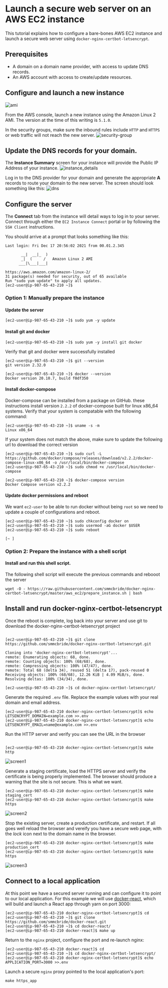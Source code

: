 # Launch a secure web server on an AWS EC2 instance 

This tutorial explains how to configure a bare-bones AWS EC2 instance and 
launch a secure web server using `docker-nginx-certbot-letsencrypt`.

## Prerequisites
* A domain on a domain name provider, with access to update DNS records.
* An AWS account with access to create/update resources.

## Configure and launch a new instance 
![ami](https://user-images.githubusercontent.com/2528364/146795933-59838d8b-1390-4b4d-9d48-eb8687b63ebc.png)

From the AWS console, launch a new instance using the Amazon Linux 2 AMI. The 
version at the time of this writing is `5.1.0`.

In the security groups, make sure the inbound rules include `HTTP` and `HTTPS`
or web traffic will not reach the new server.
![security-group](https://user-images.githubusercontent.com/2528364/146796376-4f457356-6b0a-48c2-9e5c-cccbc7e61bee.png)


## Update the DNS records for your domain.

The **Instance Summary** screen for your instance will provide the Public IP 
Address of your instance.
![instance_details](https://user-images.githubusercontent.com/2528364/146796049-72824d72-569f-41ef-a4b3-b69c2662bb1f.png)

Log in to the DNS provider for your domain and generate the appropriate **A** 
records to route your domain to the new server. The screen should look something
like this:
![dns](https://user-images.githubusercontent.com/2528364/146795984-55f43649-1c15-42d9-9c6a-c5e737c29712.png)

## Configure the server

The **Connect** tab from the instance will detail ways to log in to your server. 
Connect through either the `EC2 Instance Connect` portal or by following the 
`SSH Client` instructions.

You should arrive at a prompt that looks something like this:

```shell
Last login: Fri Dec 17 20:56:02 2021 from 00.01.2.345

       __|  __|_  )
       _|  (     /   Amazon Linux 2 AMI
      ___|\___|___|

https://aws.amazon.com/amazon-linux-2/
31 package(s) needed for security, out of 65 available
Run "sudo yum update" to apply all updates.
[ec2-user@ip-987-65-43-210 ~]$
```

### Option 1: Manually prepare the instance

#### Update the server

```shell
[ec2-user@ip-987-65-43-210 ~]$ sudo yum -y update
```

#### Install git and docker

```shell
[ec2-user@ip-987-65-43-210 ~]$ sudo yum -y install git docker
```

Verify that git and docker were successfully installed

```shell
[ec2-user@ip-987-65-43-210 ~]$ git --version
git version 2.32.0

[ec2-user@ip-987-65-43-210 ~]$ docker --version
Docker version 20.10.7, build f0df350
```

#### Install docker-compose
Docker-compose can be installed from a package on GitHub. these instructions 
install version `2.2.2` of docker-compose built for linux x86_64 systems. Verify
that your system is compatable with the following command:

```shell
[ec2-user@ip-987-65-43-210 ~]$ uname -s -m
Linux x86_64
```

If your system does not match the above, make sure to update the following url 
to download the correct version

```shell
[ec2-user@ip-987-65-43-210 ~]$ sudo curl -L https://github.com/docker/compose/releases/download/v2.2.2/docker-compose-linux-x86_64 -o /usr/local/bin/docker-compose
[ec2-user@ip-987-65-43-210 ~]$ sudo chmod +x /usr/local/bin/docker-compose

[ec2-user@ip-987-65-43-210 ~]$ docker-compose version
Docker Compose version v2.2.2
```

#### Update docker permissions and reboot
We want `ec2-user` to be able to run docker without being `root` so we need to 
update a couple of configurations and reboot.

```shell
[ec2-user@ip-987-65-43-210 ~]$ sudo chkconfig docker on
[ec2-user@ip-987-65-43-210 ~]$ sudo usermod -aG docker $USER
[ec2-user@ip-987-65-43-210 ~]$ sudo reboot

[~ ]
```

### Option 2: Prepare the instance with a shell script

#### Install and run this shell script.
The following shell script will execute the previous commands and rebooot the 
server

```shell
wget -O - https://raw.githubusercontent.com/smmcbride/docker-nginx-certbot-letsencrypt/master/aws_ec2/prepare_instance.sh | bash
```


## Install and run docker-nginx-certbot-letsencrypt
Once the reboot is complete, log back into your server and use git to download 
the docker-nginx-certbot-letsencrypt project

```shell

[ec2-user@ip-987-65-43-210 ~]$ git clone https://github.com/smmcbride/docker-nginx-certbot-letsencrypt.git

Cloning into 'docker-nginx-certbot-letsencrypt'...
remote: Enumerating objects: 68, done.
remote: Counting objects: 100% (68/68), done.
remote: Compressing objects: 100% (47/47), done.
remote: Total 68 (delta 34), reused 51 (delta 17), pack-reused 0
Receiving objects: 100% (68/68), 12.26 KiB | 4.09 MiB/s, done.
Resolving deltas: 100% (34/34), done.

[ec2-user@ip-987-65-43-210 ~]$ cd docker-nginx-certbot-letsencrypt/
```

Generate the required `.env` file. Replace the example values with your real 
domain and email address.

```shell
[ec2-user@ip-987-65-43-210 docker-nginx-certbot-letsencrypt]$ echo LETSENCRYPT_DOMAIN=example.com >>.env
[ec2-user@ip-987-65-43-210 docker-nginx-certbot-letsencrypt]$ echo LETSENCRYPT_EMAIL=name@example.com >>.env
```

Run the HTTP server and verify you can see the URL in the browser

```shell

[ec2-user@ip-987-65-43-210 docker-nginx-certbot-letsencrypt]$ make http
```

![screen1](https://user-images.githubusercontent.com/2528364/146796147-25f6cff7-7df7-4399-a570-92dca62715d2.png)

Generate a staging certificate, load the HTTPS server and verify the
certificate is being properly implemented. The browser should produce a warning 
that the site is not secure. This is what we want.

```shell
[ec2-user@ip-987-65-43-210 docker-nginx-certbot-letsencrypt]$ make staging_cert
[ec2-user@ip-987-65-43-210 docker-nginx-certbot-letsencrypt]$ make https
```

![screen2](https://user-images.githubusercontent.com/2528364/146796294-a614af7c-37b0-42b6-a056-f33b6a03ba2f.png)

Stop the existing server, create a production certificate, and restart.  If all 
goes well reload the browser and vereify you have a secure web page, with the 
_lock_ icon next to the domain name in the browser.

```shell
[ec2-user@ip-987-65-43-210 docker-nginx-certbot-letsencrypt]$ make production_cert
[ec2-user@ip-987-65-43-210 docker-nginx-certbot-letsencrypt]$ make https
```

![screen3](https://user-images.githubusercontent.com/2528364/146796352-6e709ee2-213e-419f-b380-a65e5b8e4bb0.png)


## Connect to a local application
At this point we have a secured server running and can configure it to point to 
our local application.  For this example we will use 
[docker-react](https://github.com/smmcbride/docker-react), which will build and 
launch a React app through yarn on port 3000:

```shell
[ec2-user@ip-987-65-43-210 docker-nginx-certbot-letsencrypt]$ cd
[ec2-user@ip-987-65-43-210 ~]$ git clone https://github.com/smmcbride/docker-react.git
[ec2-user@ip-987-65-43-210 ~]$ cd docker-react/
[ec2-user@ip-987-65-43-210 docker-react]$ make up
```

Return to the `nginx` project, configure the port and re-launch nginx:

```shell
[ec2-user@ip-987-65-43-210 docker-react]$ cd
[ec2-user@ip-987-65-43-210 ~]$ cd docker-nginx-certbot-letsencrypt/
[ec2-user@ip-987-65-43-210 docker-nginx-certbot-letsencrypt]$ echo APPLICATION_PORT=3000 >>.env
```

Launch a secure `nginx` proxy pointed to the local application's port:
```shell
make https_app
```



